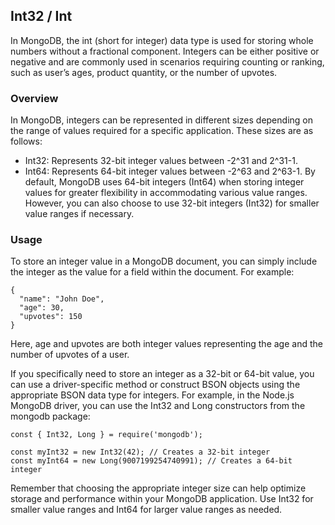 ## Int32 / Int
In MongoDB, the int (short for integer) data type is used for storing whole numbers without a fractional component. Integers can be either positive or negative and are commonly used in scenarios requiring counting or ranking, such as user’s ages, product quantity, or the number of upvotes.

### Overview
In MongoDB, integers can be represented in different sizes depending on the range of values required for a specific application. These sizes are as follows:

- Int32: Represents 32-bit integer values between -2^31 and 2^31-1.
- Int64: Represents 64-bit integer values between -2^63 and 2^63-1.
By default, MongoDB uses 64-bit integers (Int64) when storing integer values for greater flexibility in accommodating various value ranges. However, you can also choose to use 32-bit integers (Int32) for smaller value ranges if necessary.

### Usage
To store an integer value in a MongoDB document, you can simply include the integer as the value for a field within the document. For example:
```
{
  "name": "John Doe",
  "age": 30,
  "upvotes": 150
}
```
Here, age and upvotes are both integer values representing the age and the number of upvotes of a user.

If you specifically need to store an integer as a 32-bit or 64-bit value, you can use a driver-specific method or construct BSON objects using the appropriate BSON data type for integers. For example, in the Node.js MongoDB driver, you can use the Int32 and Long constructors from the mongodb package:
```
const { Int32, Long } = require('mongodb');

const myInt32 = new Int32(42); // Creates a 32-bit integer
const myInt64 = new Long(9007199254740991); // Creates a 64-bit integer
```
Remember that choosing the appropriate integer size can help optimize storage and performance within your MongoDB application. Use Int32 for smaller value ranges and Int64 for larger value ranges as needed.
